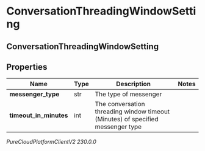 # ConversationThreadingWindowSetting

## ConversationThreadingWindowSetting

## Properties

|Name | Type | Description | Notes|
|------------ | ------------- | ------------- | -------------|
| **messenger_type** | str | The type of messenger | |
| **timeout_in_minutes** | int | The conversation threading window timeout (Minutes) of specified messenger type | |



_PureCloudPlatformClientV2 230.0.0_
